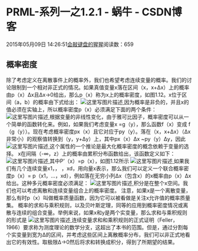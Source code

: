 
# PRML-系列一之1.2.1 - 蜗牛 - CSDN博客


2015年05月09日 14:26:51[会敲键盘的猩猩](https://me.csdn.net/u010182633)阅读数：659


## 概率密度
除了考虑定义在离散事件上的概率外，我们也希望考虑连续变量的概率。我们的讨论限制到一个相对非正式的情况。如果真值变量x落在区间（x，x+Δx）上的概率由p（x）Δx且Δx→0给出，那么p（x）称为x上的概率密度，如图1.12。x位于区间（a，b）的概率由下式给出：
![这里写图片描述](https://img-blog.csdn.net/20150509132028798)[ ](https://img-blog.csdn.net/20150509132028798)
因为概率是非负的，并且x的值必须在实轴上，所以概率密度p（x）必须满足下面的两个条件：
![这里写图片描述](https://img-blog.csdn.net/20150509132426262)[ ](https://img-blog.csdn.net/20150509132426262)
根据变量的非线性变化，由于雅可比因子，概率密度可以从一个简单的函数转化来。例如，如果我们考虑变量x =g（y），那么函数f（x）变成 f（g（y））。现在考虑概率密度px（x）且它对应于py（y）。落在（x，x+Δx）（Δx非常小）的观察值转换到（y，y+Δy）上，其中px（x）Δx ~py（y）Δy，因此
![这里写图片描述](https://img-blog.csdn.net/20150509134450926)[ ](https://img-blog.csdn.net/20150509134450926)
这个属性的一个推论是最大化概率密度的概念依赖于变量的选择。
x在间隔（-∞，z）上的概率由累积分布函数给出，该函数定义如下：
![这里写图片描述](https://img-blog.csdn.net/20150509135207433)[ ](https://img-blog.csdn.net/20150509135207433)
其中P’（x）=p（x），如图1.12所示
![这里写图片描述](https://img-blog.csdn.net/20150509135620559)[ ](https://img-blog.csdn.net/20150509135620559)
如果我们有几个连续变量x1，， ，xd，用向量x表示，那么我们可以定义一个联合概率密度p（x）= p（x1，…，xd），例如落在无穷小列Δx（包含x）的x概率由p（x）Δx给出。这种多元概率密度必须满足：
![这里写图片描述](https://img-blog.csdn.net/20150509140018613)[ ](https://img-blog.csdn.net/20150509140018613)
积分是在整个x空间。我们也可以考虑离散和连续变量组合上的概率密度。
注意，如果x是一个离散变量，那么有时p（x）叫做概率质量函数，因为它可以被看做是关注x允许值的概率质量集。
概率的求和与乘积规则，以及贝叶斯定理，同等的应用到概率密度情况或离散与连续的组合变量。举例来说，如果x和y是两个实变量，那么求和与乘积规则的形式是
![这里写图片描述](https://img-blog.csdn.net/20150509141330879)[ ](https://img-blog.csdn.net/20150509141330879)
连续变量求和和乘积规则的正式证明（Feller，1966）要求称为测度理论的数学分支，这超出了本书的范围。但是，通过分割每个实变量到宽为Δ的区间，并考虑这些区间上离散概率分布，我们可以非正式地看出它的有效性。取极限Δ→0然后将求和转换成积分，得到了所期望的结果。
[            ](https://img-blog.csdn.net/20150509141330879)

